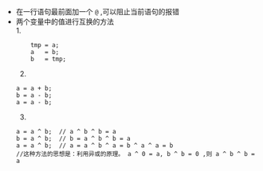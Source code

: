- 在一行语句最前面加一个 `@` ,可以阻止当前语句的报错
-  两个变量中的值进行互换的方法  
    1. 
    ```
        tmp = a;
        a   = b;
        b   = tmp;
    ```
    2. 
    ```
    a = a + b;  
    b = a - b;
    a = a - b;
    ```
    3.
    ```
    a = a ^ b;  // a ^ b ^ b = a
    b = a ^ b;  // b = a ^ b ^ b = a
    a = a ^ b;  // a = a ^ b ^ a = b ^ a ^ a = b
    //这种方法的思想是：利用异或的原理。 a ^ 0 = a, b ^ b = 0 ,则 a ^ b ^ b = a
    ```